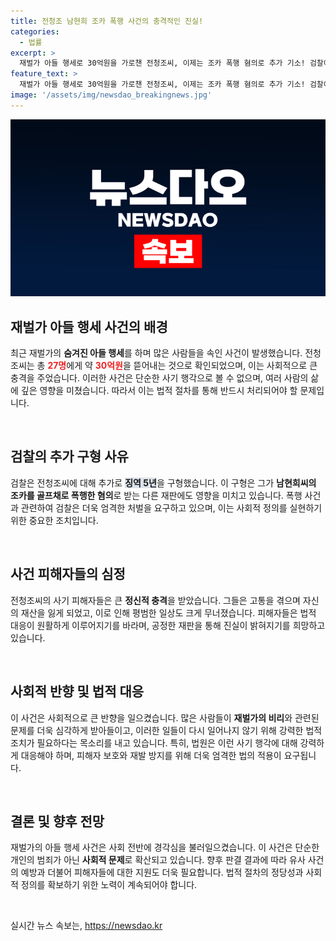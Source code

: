 ```yaml
---
title: 전청조 남현희 조카 폭행 사건의 충격적인 진실!
categories:
  - 법률
excerpt: >
  재벌가 아들 행세로 30억원을 가로챈 전청조씨, 이제는 조카 폭행 혐의로 추가 기소! 검찰이 징역 5년을 구형한 이 사건의 이면을 영상에서 밝혀드립니다. 클릭해 자세히 알아보세요!
feature_text: >
  재벌가 아들 행세로 30억원을 가로챈 전청조씨, 이제는 조카 폭행 혐의로 추가 기소! 검찰이 징역 5년을 구형한 이 사건의 이면을 영상에서 밝혀드립니다. 클릭해 자세히 알아보세요!
image: '/assets/img/newsdao_breakingnews.jpg'
---
```


<p><img src="/assets/img/newsdao_breakingnews.jpg" alt="koreaapp 속보" /></p>

<h2 data-ke-size="size26">재벌가 아들 행세 사건의 배경</h2>

<p data-ke-size="size16">최근 재벌가의 <b>숨겨진 아들 행세</b>를 하며 많은 사람들을 속인 사건이 발생했습니다. 전청조씨는 총 <b><span style="color: #ee2323;">27명</span></b>에게 약 <b><span style="color: #ee2323;">30억원</span></b>을 뜯어내는 것으로 확인되었으며, 이는 사회적으로 큰 충격을 주었습니다. 이러한 사건은 단순한 사기 행각으로 볼 수 없으며, 여러 사람의 삶에 깊은 영향을 미쳤습니다. 따라서 이는 법적 절차를 통해 반드시 처리되어야 할 문제입니다.</p>

<p data-ke-size="size16">&nbsp;</p>

<h2 data-ke-size="size26">검찰의 추가 구형 사유</h2>

<p data-ke-size="size16">검찰은 전청조씨에 대해 추가로 <b><span style="background-color: #21538527;">징역 5년</span></b>을 구형했습니다. 이 구형은 그가 <b>남현희씨의 조카를 골프채로 폭행한 혐의</b>로 받는 다른 재판에도 영향을 미치고 있습니다. 폭행 사건과 관련하여 검찰은 더욱 엄격한 처벌을 요구하고 있으며, 이는 사회적 정의를 실현하기 위한 중요한 조치입니다.</p>

<p data-ke-size="size16">&nbsp;</p>

<h2 data-ke-size="size26">사건 피해자들의 심정</h2>

<p data-ke-size="size16">전청조씨의 사기 피해자들은 큰 <b>정신적 충격</b>을 받았습니다. 그들은 고통을 겪으며 자신의 재산을 잃게 되었고, 이로 인해 평범한 일상도 크게 무너졌습니다. 피해자들은 법적 대응이 원활하게 이루어지기를 바라며, 공정한 재판을 통해 진실이 밝혀지기를 희망하고 있습니다.</p>

<p data-ke-size="size16">&nbsp;</p>

<h2 data-ke-size="size26">사회적 반향 및 법적 대응</h2>

<p data-ke-size="size16">이 사건은 사회적으로 큰 반향을 일으켰습니다. 많은 사람들이 <b>재벌가의 비리</b>와 관련된 문제를 더욱 심각하게 받아들이고, 이러한 일들이 다시 일어나지 않기 위해 강력한 법적 조치가 필요하다는 목소리를 내고 있습니다. 특히, 법원은 이런 사기 행각에 대해 강력하게 대응해야 하며, 피해자 보호와 재발 방지를 위해 더욱 엄격한 법의 적용이 요구됩니다.</p>

<p data-ke-size="size16">&nbsp;</p>

<h2 data-ke-size="size26">결론 및 향후 전망</h2>

<p data-ke-size="size16">재벌가의 아들 행세 사건은 사회 전반에 경각심을 불러일으켰습니다. 이 사건은 단순한 개인의 범죄가 아닌 <b>사회적 문제</b>로 확산되고 있습니다. 향후 판결 결과에 따라 유사 사건의 예방과 더불어 피해자들에 대한 지원도 더욱 필요합니다. 법적 절차의 정당성과 사회적 정의를 확보하기 위한 노력이 계속되어야 합니다.</p>

<p data-ke-size="size16">&nbsp;</p>
실시간 뉴스 속보는, <a href="https://newsdao.kr" rel="dofollow">https://newsdao.kr</a>


